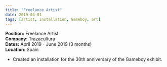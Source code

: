 ```yaml
---
title: "Freelance Artist"
date: 2019-04-01
tags: [artist, installation, Gameboy, art]
---
```


**Position:** Freelance Artist  
**Company:** Trazacultura  
**Dates:** April 2019 - June 2019 (3 months)  
**Location:** Spain

- Created an installation for the 30th anniversary of the Gameboy exhibit.